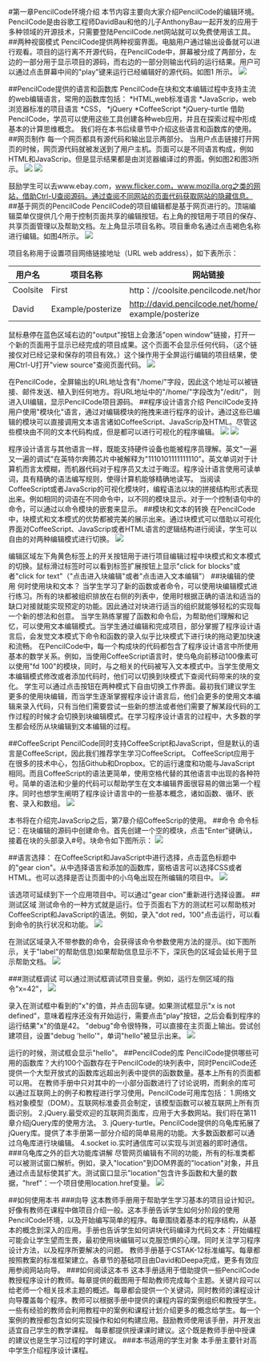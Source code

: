 #第一章PencilCode环境介绍
本节内容主要向大家介绍PencilCode的编辑环境。PencilCode是由谷歌工程师DavidBau和他的儿子AnthonyBau一起开发的应用于多种领域的开源技术，只需要登陆PencilCode.net网站就可以免费使用该工具。
##两种视窗模式
PencilCode提供两种视窗界面。电脑用户通过输出设备就可以进行观看。项目的运行离不开源代码，在PencilCode中，屏幕被分成了两部分，左边的一部分用于显示项目的源码，而右边的一部分则输出代码的运行结果。用户可以通过点击屏幕中间的"play"键来运行已经编辑好的源代码。如图1 所示。
![](images/1/1.png)

##PencilCode提供的语言和函数库
PencilCode在块和文本编辑过程中支持主流的web编辑语言，常用的函数库包括：
*HTML,web标准语言
*JavaScrip，web浏览器标准的项目语言
*CSS，
*jQuery
*CoffeeScript
*jQuery-turtle
借助PencilCode，学员可以使用这些工具创建各种web应用，并且在探索过程中形成基本的计算思维概念。
我们将在本书后续章节中介绍这些语言和函数库的使用。
##网页制作
每一个网页都具有源代码和输出显示两部分。
当用户点击链接打开网页的时候，网页源代码就被发送到了用户主机。页面可以是不同语言构成，例如HTML和JavaScrip。但是显示结果都是由浏览器编译过的界面。例如图2和图3所示。
![](images/1/2.png)
![](images/1/3.png)


鼓励学生可以去www.ebay.com，www.flicker.com，www.mozilla.org之类的网站，借助Ctrl-U查阅源码。通过查阅不同网站的页面代码获取网站的隐藏信息。
##基于网页的PencilCode
PencilCode的项目编辑都是基于网页进行的。顶端编辑菜单仅提供几个用于控制页面共享的编辑按钮。右上角的按钮用于项目的保存、共享页面管理以及帮助文档。左上角显示项目名称。项目重命名通过点击褐色名称进行编辑。如图4所示。
![](images/1/4.png)


项目名称用于设置项目网络链接地址（URL web address），如下表所示：

|用户名 |项目名称 |网站链接|
|-------|---------|--------|
| Coolsite |     First       | http：//coolsite.pencilcode.net/home/first         |
| David  | Example/posterize | http://david.pencilcode.net/home/ example/posterize |
鼠标悬停在蓝色区域右边的"output"按钮上会激活"open window"链接，打开一个新的页面用于显示已经完成的项目成果。这个页面不会显示任何代码，（这个链接仅对已经记录和保存的项目有效。）这个操作用于全屏运行编辑的项目结果，使用Ctrl-U打开"view source"查阅页面代码。
![](images/1/5.png)

在PencilCode，全屏输出的URL地址含有"/home/"字段，因此这个地址可以被链接、邮件发送、植入到任何地方。将URL地址中的"/home/"字段改为"/edit/"， 则进入UI编辑，显示PencilCode项目源码。
##程序设计语言介绍
PencilCode支持用户使用"模块化"语言，通过对编辑模块的拖拽来进行程序的设计。通过这些已编辑的模块可以直接调用文本语言诸如CoffeeScript、JavaScrip及HTML。尽管这些模块由不同的文本代码构成，但是都可以进行可视化的程序编辑。
![](images/1/6.png)
![](images/1/7.png)

程序设计语言与其他语言一样，既能支持硬件设备也能被程序员理解。英文"一遍又一遍的调试"在英特尔奔腾芯片中被解释为"1110101111111110"。英文单词对于计算机而言太模糊，而机器代码对于程序员又太过于晦涩。程序设计语言使用可读单词，具有精确的语法编写规则，使得计算机能够精确地读写。
当阅读CoffeeScript或者JavaScrip的可视化模块时，编程语法以块的拼接结构形式表现出来。例如相同的词语在不同命令中，以不同的模块显示。对于一个控制语句中的命令，可以通过以命令模块的嵌套来显示。
##模块和文本的转换
在PencilCode中，块模式和文本模式的优势都被完美的展示出来。通过块模式可以借助以可视化界面对CoffeeScript、JavaScrip或者HTML语言的逻辑结构进行阅读，学生可以自由的对两种编辑模式进行切换。
![](images/1/8.png)


编辑区域左下角黄色标签上的开关按钮用于进行项目编辑过程中块模式和文本模式的切换。鼠标滑过标签时可以看到标签扩展按钮上显示"click for blocks"或者"click for text"（"点击进入块编辑"或者"点击进入文本编辑"）
##块编辑的使用
何时使用块和文本？
当学生学习了新的函数或者命令，可以使用块编辑模式进行练习。所有的块都被组织排放在右侧的列表中，使用时根据正确的语法和适当的缺口对接就能实现预定的功能。因此通过对块进行适当的组织就能够轻松的实现每一个新的想法和创意。
当学生熟练掌握了函数和命令后，为帮助他们理解和记忆，可以使用文本编辑模式。当学生通过编辑和完成项目，部分掌握了程序设计语言后，会发觉文本模式下命令和函数的录入似乎比块模式下进行块的拖动更加快速和流畅。
在PencilCode中，每一个构成块的代码都包含了程序设计语言中所使用基本的数学关系。例如，当使用CoffeeScript语言时，使乌龟向前移动100像素可以使用"fd 100"的模块，同时，与之相关的代码被写入文本模式中。当学生使用文本编辑模式修改或者添加代码时，他们可以切换到块模式下查阅代码带来的块的变化。
学生可以通过点击按钮在两种模式下自由切换工作界面。最初我们建议学生更多的使用块编辑，而当学生逐渐掌握程序设计语言后，他们会更多的使用文本编辑来录入代码，只有当他们需要尝试一些新的想法或者他们需要了解某段代码的工作过程的时候才会切换到块编辑模式。在学习程序设计语言的过程中，大多数的学生都会经历从块编辑到文本编辑的过程。

##CoffeeScript
PencilCode同时支持CoffeeScript和JavaScript，但是默认的语言是CoffeeScript，因此我们推荐学生学习CoffeeScript。
CoffeeScript应用于在很多的技术中心，包括Github和Dropbox。它的运行速度和功能与JavaScript相同。而且CoffeeScript的语法更简单，使用空格代替的其他语言中出现的各种符号。简单的语法和少量的代码可以帮助学生在文本编辑界面很容易的做出第一个程序。同时也想学生阐明了程序设计语言中的一些基本概念，诸如函数、循环、嵌套、录入和数组。
![](images/1/9.png)

本书将在介绍完JavaScrip之后，第7章介绍CoffeeScrip的使用。
##命令
命令标记：在块编辑的源码中创建命令。首先创建一个空的模块，点击"Enter"键确认，接着在块的头部录入#号。块命令如下图所示：
![](images/1/10.png)

##语言选择：
在CoffeeScript和JavaScript中进行选择，点击蓝色标题中的"gear cion"。从中选择语言和添加的函数库，窗格语言可以选择CSS或者HTML。也可以选择是否让页面中的小乌龟出现在所编辑的项目中。
![](images/1/11.png)

该选项可延续到下一个应用项目中。可以通过"gear cion"重新进行选择设置。
##测试区域
测试命令的一种方式就是运行。位于页面右下方的测试栏可以帮助核对CoffeeScript和JavaScript的语法。例如，录入"dot red，100"点击运行，可以看到命令的执行状况和功能。
![](images/1/12.png)

在测试区域录入不带参数的命令，会获得该命令参数使用方法的提示。(如下图所示，关于"label"的帮助信息)如果帮助信息显示不下，深灰色的区域会延长用于显示帮助文档。
![](images/1/13.png)

###测试框调试
可以通过测试框调试项目变量。例如，运行左侧区域的指令"x=42"，
![](images/1/14.png)

录入在测试框中看到的"x"的值，并点击回车键。如果测试框显示"x is not defined"，意味着程序还没有开始运行，需要点击"play"按钮，之后会看到程序的运行结果"x"的值是42。
"debug"命令很特殊，可以直接在主页面上输出。尝试创建项目，设置"debug 'hello'"，单词"hello"被显示出来。
![](images/1/15.png)

运行的时候，测试框会显示"hello"。
##PencilCode的库
PencilCode提供哪些可用的函数库？大约100个函数存在于PencilCode的块列表中，同时PencilCode还提供一个大型开放式的函数库远超出列表中提供的函数数量。基本上所有的页面都可以用。
在教师手册中只对其中的一小部分函数进行了讨论说明，而剩余的库可以通过互联网上的例子和教程进行学习使用。PencilCode可用库包括：
1.网络文档对象模型（DOM）。互联网标准委员会制定，该模型函数可以被互联网上所有页面识别。
2.jQuery.最受欢迎的互联网页面库，应用于大多数网站。我们将在第11章介绍jQuery库的使用方法。
3. jQuery-turtle。PencilCode提供的乌龟库拓展了jQuery库。提供了本手册第一部分介绍的简单易用的功能。大多数函数都可以通过乌龟库进行块编辑。
4.socket io.实时通信库可以实现与浏览器的即时通信。
###乌龟库之外的巨大功能库讲解
尽管网页编辑有不同的功能，所有的标准类都可以被测试窗口解析。例如，录入"location"到DOM界面的"location"对象，并且通过点击鼠标使其扩大。测试窗口显示"location"包含许多函数和大量的数据，"href"：一个项目使用location.href变量。
![](images/1/16.png)


##如何使用本书
###向导
这本教师手册用于帮助学生学习基本的项目设计知识。好像有教师在课程中做项目介绍一般。这本手册告诉学生如何分阶段的使用PencilCode环境，以及开始编写简单的程序。每章围绕着基本的程序结构，从基本的概念到深入的应用。手册也告诉学生如何讲块代码编译为代码文本：开始编程可能会让学生望而生畏，最初使用块编辑可以克服恐惧的心理。同时关注学习程序设计方法，以及程序所要解决的问题。
 教师手册基于CSTAK-12标准编写。每章都按照教案的标准框架建立。各章节的基础项目由David和Deepa完成，更多有效应用参阅网站向导。
###如何阅读这本书
这本手册适用于借助提供一些PencilCode教授程序设计的教师。每章提供的截图用于帮助教师完成每个主题。关键片段可以给老师一个相关技术主题的概述。每章都会提供一个关键词，同时教师的课程设计向导覆盖每个程序。教师可以根据手册中提供的课程内容的案例组织和教授学生。一些有经验的教师会利用教程中的案例和课程计划介绍更多的概念给学生。每一个案例的教授都包含如何实现操作和如何构建应用。鼓励教师使用该手册，并开发出适宜自己学生的教学课程。
每章都提供授课课时建议。这个既是教师手册中授课的建议也是生学习过程的学时建议。
###本书适用的学生对象
本手册主要针对高中学生介绍程序设计课程。